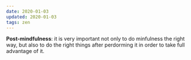 ```yaml
---
date: 2020-01-03
updated: 2020-01-03
tags: zen
---
```

**Post-mindfulness**: it is very important not only to do minfulness the right way, but also to do the right things after perdorming it in order to take full advantage of it.